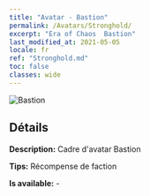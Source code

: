 ```yaml
---
title: "Avatar - Bastion"
permalink: /Avatars/Stronghold/
excerpt: "Era of Chaos  Bastion"
last_modified_at: 2021-05-05
locale: fr
ref: "Stronghold.md"
toc: false
classes: wide
---
```

 ![Bastion](/images/a/avatarFrame_4.png)

## Détails

 **Description:** Cadre d'avatar Bastion 

 **Tips:** Récompense de faction 

 **Is available:**  - 


